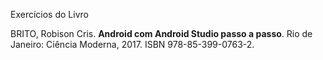 Exercícios do Livro

BRITO, Robison Cris. **Android com Android Studio passo a passo**. Rio de Janeiro: Ciência Moderna, 2017. ISBN 978-85-399-0763-2.
